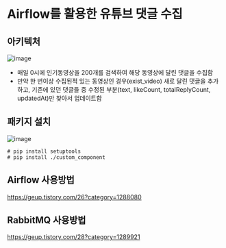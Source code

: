 # Airflow를 활용한 유튜브 댓글 수집

## 아키텍처
![image](https://user-images.githubusercontent.com/33981028/177942424-371b5972-aed3-4a79-aebe-97bd80dac42d.png)
* 매일 0시에 인기동영상을 200개를 검색하여 해당 동영상에 달린 댓글을 수집함
* 만약 한 번이상 수집된적 있는 동영상인 경우(exist_video) 새로 달린 댓글을 추가하고, 기존에 있던 댓글들 중 수정된 부분(text, likeCount, totalReplyCount, updatedAt)만 찾아서 업데이트함


## 패키지 설치
![image](https://user-images.githubusercontent.com/33981028/177942169-2fa344f5-6dcc-4732-a187-f24de92d3b51.png)
```
# pip install setuptools
# pip install ./custom_component
```

## Airflow 사용방법
https://geup.tistory.com/26?category=1288080

## RabbitMQ 사용방법
https://geup.tistory.com/28?category=1289921
